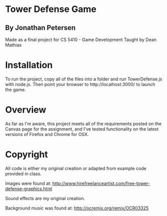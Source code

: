 Tower Defense Game
==================
By Jonathan Petersen
--------------------

Made as a final project
for CS 5410 - Game Development
Taught by Dean Mathias

Installation
============
To run the project, copy all of the files into a folder and run 
TowerDefense.js with node.js. Then point your browser to 
http://localhost:3000/ to launch the game.

Overview
========
As far as I'm aware, this project meets all of the requirements 
posted on the Canvas page for the assignment, and I've tested 
functionality on the latest versions of Firefox and Chrome for OSX. 

Copyright
=========
All code is either my original creation or adapted from example 
code provided in class. 

Images were found at: 
http://www.hirefreelanceartist.com/free-tower-defense-graphics.html

Sound effects are my original creation.

Background music was found at: http://ocremix.org/remix/OCR03325
